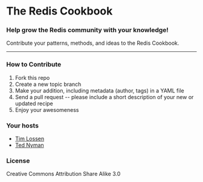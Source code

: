 # The Redis Cookbook

### Help grow the Redis community with your knowledge!

Contribute your patterns, methods, and ideas to the Redis Cookbook.

- - -

### How to Contribute

1. Fork this repo
2. Create a new topic branch
3. Make your addition, including metadata (author, tags) in a YAML file
4. Send a pull request -- please include a short description of your new or updated recipe
5. Enjoy your awesomeness

### Your hosts

* [Tim Lossen](http://github.com/tlossen)
* [Ted Nyman](http://github.com/tnm)

### License

Creative Commons Attribution Share Alike 3.0
